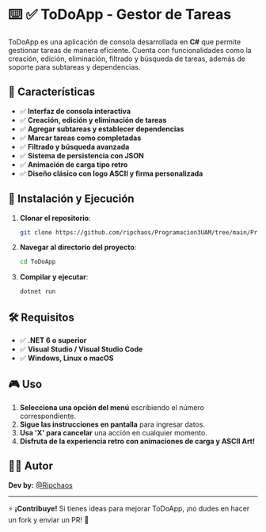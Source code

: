 # ⌨️ ✅ ToDoApp - Gestor de Tareas

ToDoApp es una aplicación de consola desarrollada en **C#** que permite gestionar tareas de manera eficiente. Cuenta con funcionalidades como la creación, edición, eliminación, filtrado y búsqueda de tareas, además de soporte para subtareas y dependencias.

## 🚀 Características

- ✅ **Interfaz de consola interactiva**
- ✅ **Creación, edición y eliminación de tareas**
- ✅ **Agregar subtareas y establecer dependencias**
- ✅ **Marcar tareas como completadas**
- ✅ **Filtrado y búsqueda avanzada**
- ✅ **Sistema de persistencia con JSON**
- ✅ **Animación de carga tipo retro**
- ✅ **Diseño clásico con logo ASCII y firma personalizada**

## 📌 Instalación y Ejecución

1. **Clonar el repositorio**:
   ```sh
   git clone https://github.com/ripchaos/Programacion3UAM/tree/main/Prueba%201/ToDoApp.git
   ```
2. **Navegar al directorio del proyecto**:
   ```sh
   cd ToDoApp
   ```
3. **Compilar y ejecutar**:
   ```sh
   dotnet run
   ```

## 🛠️ Requisitos

- ✅ **.NET 6 o superior**
- ✅ **Visual Studio / Visual Studio Code**
- ✅ **Windows, Linux o macOS**

## 🎮 Uso

1. **Selecciona una opción del menú** escribiendo el número correspondiente.
2. **Sigue las instrucciones en pantalla** para ingresar datos.
3. **Usa 'X' para cancelar** una acción en cualquier momento.
4. **Disfruta de la experiencia retro con animaciones de carga y ASCII Art!**

## 👨‍💻 Autor

**Dev by:** [@Ripchaos](https://github.com/Ripchaos)

---

⚡ **¡Contribuye!** Si tienes ideas para mejorar ToDoApp, ¡no dudes en hacer un fork y enviar un PR! 🚀
